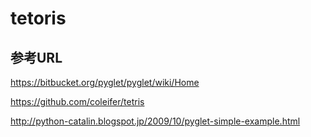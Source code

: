 # tetoris

## 参考URL
<https://bitbucket.org/pyglet/pyglet/wiki/Home>

<https://github.com/coleifer/tetris>

<http://python-catalin.blogspot.jp/2009/10/pyglet-simple-example.html>
